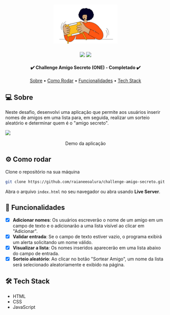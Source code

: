 <h1 align="center">
  <a  href="https://github.com/raianeeoalura/challenge-amigo-secreto">
   <div>
      <img src="./assets/amigo-secreto.png" alt="Challenge Amigo Secreto" width="200" height=""  />
    </div>
  </a>
</h1>

<!-- BADGES -->
<p align="center">
  <img src="https://badgen.net/npm/v/next/" />
  <img src="https://badgen.net/github/contributors/raianeeoalura/challenge-amigo-secreto" />
</p>

<h4 align="center"> 
	✔️  Challenge Amigo Secreto (ONE) - Completado  ✔️
</h4>

<p align="center">
 <a href="#-sobre">Sobre</a> •
 <a href="#-como-rodar">Como Rodar</a> •
 <a href="#-funcionalidades">Funcionalidades</a> •
 <a href="#-tech-stack">Tech Stack</a>
</p>

## 💻 Sobre

Neste desafio, desenvolvi uma aplicação que permite aos usuários inserir nomes de amigos em uma lista para, em seguida, realizar um sorteio aleatório e determinar quem é o "amigo secreto".

<!-- DEMO DA APLICAÇÃO -->
<img src="./assets/demo-challenge-amigo-secreto-alura.git" />

<p align="center">
  Demo da aplicação
</p>

## ⚙️ Como rodar

Clone o repositório na sua máquina
```bash
git clone https://github.com/raianeeoalura/challenge-amigo-secreto.git
```

Abra o arquivo `index.html` no seu navegador ou abra usando **Live Server**.

## 🪸 Funcionalidades

- [x] **Adicionar nomes**: Os usuários escreverão o nome de um amigo em um campo de texto e o adicionarão a uma lista visível ao clicar em "Adicionar".
- [x] **Validar entrada**: Se o campo de texto estiver vazio, o programa exibirá um alerta solicitando um nome válido.
- [x] **Visualizar a lista**: Os nomes inseridos aparecerão em uma lista abaixo do campo de entrada.
- [x] **Sorteio aleatório**: Ao clicar no botão "Sortear Amigo", um nome da lista será selecionado aleatoriamente e exibido na página.

## 🛠 Tech Stack

- HTML
- CSS
- JavaScript

